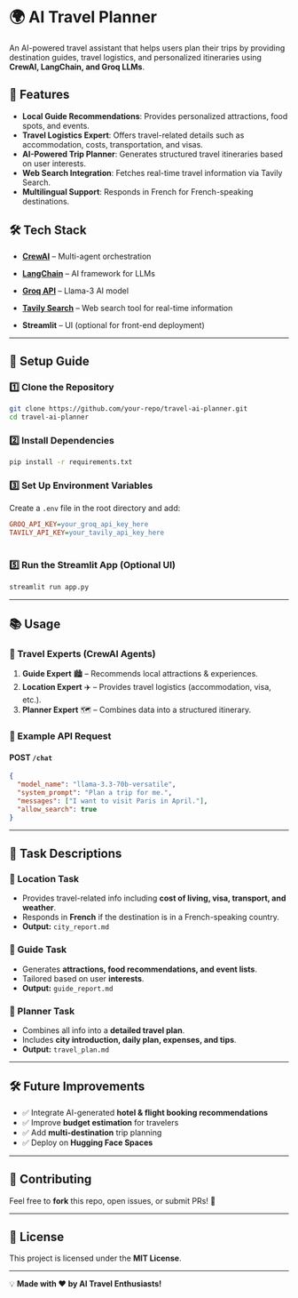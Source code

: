 # 🌍 AI Travel Planner

An AI-powered travel assistant that helps users plan their trips by providing destination guides, travel logistics, and personalized itineraries using **CrewAI, LangChain, and Groq LLMs**.

## 🚀 Features
- **Local Guide Recommendations**: Provides personalized attractions, food spots, and events.
- **Travel Logistics Expert**: Offers travel-related details such as accommodation, costs, transportation, and visas.
- **AI-Powered Trip Planner**: Generates structured travel itineraries based on user interests.
- **Web Search Integration**: Fetches real-time travel information via Tavily Search.
- **Multilingual Support**: Responds in French for French-speaking destinations.

## 🛠 Tech Stack
- **[CrewAI](https://github.com/joaomdmoura/crewai)** – Multi-agent orchestration
- **[LangChain](https://www.langchain.com/)** – AI framework for LLMs
- **[Groq API](https://groq.com/)** – Llama-3 AI model
- **[Tavily Search](https://tavily.com/)** – Web search tool for real-time information

- **Streamlit** – UI (optional for front-end deployment)

---

## 📌 Setup Guide

### 1️⃣ Clone the Repository
```sh
git clone https://github.com/your-repo/travel-ai-planner.git
cd travel-ai-planner
```

### 2️⃣ Install Dependencies
```sh
pip install -r requirements.txt
```

### 3️⃣ Set Up Environment Variables
Create a `.env` file in the root directory and add:
```ini
GROQ_API_KEY=your_groq_api_key_here
TAVILY_API_KEY=your_tavily_api_key_here
```

#

### 5️⃣ Run the Streamlit App (Optional UI)
```sh
streamlit run app.py
```

---

## 📚 Usage
### **🔹 Travel Experts (CrewAI Agents)**
1. **Guide Expert** 🏙️ – Recommends local attractions & experiences.
2. **Location Expert** ✈️ – Provides travel logistics (accommodation, visa, etc.).
3. **Planner Expert** 🗺️ – Combines data into a structured itinerary.

### **🔹 Example API Request**
#### **POST `/chat`**
```json
{
  "model_name": "llama-3.3-70b-versatile",
  "system_prompt": "Plan a trip for me.",
  "messages": ["I want to visit Paris in April."],
  "allow_search": true
}
```

---

## 📜 Task Descriptions
### **🔹 Location Task**
- Provides travel-related info including **cost of living, visa, transport, and weather**.
- Responds in **French** if the destination is in a French-speaking country.
- **Output:** `city_report.md`

### **🔹 Guide Task**
- Generates **attractions, food recommendations, and event lists**.
- Tailored based on user **interests**.
- **Output:** `guide_report.md`

### **🔹 Planner Task**
- Combines all info into a **detailed travel plan**.
- Includes **city introduction, daily plan, expenses, and tips**.
- **Output:** `travel_plan.md`

---

## 🛠 Future Improvements
- ✅ Integrate AI-generated **hotel & flight booking recommendations**
- ✅ Improve **budget estimation** for travelers
- ✅ Add **multi-destination** trip planning
- ✅ Deploy on **Hugging Face Spaces**

---

## 🤝 Contributing
Feel free to **fork** this repo, open issues, or submit PRs! 🚀

---

## 📜 License
This project is licensed under the **MIT License**.

---

💡 **Made with ❤️ by AI Travel Enthusiasts!**

